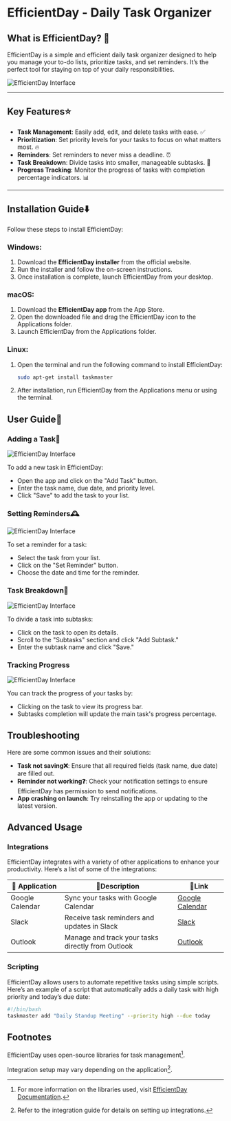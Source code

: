 
# EfficientDay - Daily Task Organizer

## What is EfficientDay? 🤔

EfficientDay is a simple and efficient daily task organizer designed to help you manage your to-do lists, prioritize tasks, and set reminders. It’s the perfect tool for staying on top of your daily responsibilities.

![EfficientDay Interface](https://assets.ycodeapp.com/assets/app18525/Images/u69OTYnc5mJFStZRPLesotrOfZrBHMa3rcsCiZxe.webp)


---

## Key Features⭐
- **Task Management**: Easily add, edit, and delete tasks with ease. ✅
- **Prioritization**: Set priority levels for your tasks to focus on what matters most. 🔥
- **Reminders**: Set reminders to never miss a deadline. ⏰
- **Task Breakdown**: Divide tasks into smaller, manageable 
 subtasks. 📝
- **Progress Tracking**: Monitor the progress of tasks with completion percentage indicators. 📊

---
## Installation Guide⬇️
Follow these steps to install EfficientDay:

### Windows:
1. Download the **EfficientDay installer** from the official website.
2. Run the installer and follow the on-screen instructions.
3. Once installation is complete, launch EfficientDay from your desktop.

### macOS:
1. Download the **EfficientDay app** from the App Store.
2. Open the downloaded file and drag the EfficientDay icon to the Applications folder.
3. Launch EfficientDay from the Applications folder.

### Linux:
1. Open the terminal and run the following command to install EfficientDay:
   ```bash
   sudo apt-get install taskmaster
2. After installation, run EfficientDay from the Applications menu or using the terminal.
## User Guide👤

### Adding a Task📝
![EfficientDay Interface](https://img.freepik.com/free-vector/add-tasks-concept-illustration_114360-4765.jpg?semt=ais_hybrid)

To add a new task in EfficientDay:
- Open the app and click on the "Add Task" button.
- Enter the task name, due date, and priority level.
- Click "Save" to add the task to your list.

### Setting Reminders🕰️
![EfficientDay Interface](https://static.vecteezy.com/system/resources/previews/008/143/941/non_2x/flat-isometric-concept-illustration-plan-reminder-alarm-clock-app-free-vector.jpg)

To set a reminder for a task:
- Select the task from your list.
- Click on the "Set Reminder" button.
- Choose the date and time for the reminder.

### Task Breakdown📝
![EfficientDay Interface](https://thumbor.forbes.com/thumbor/fit-in/900x510/https://www.forbes.com/advisor/wp-content/uploads/2021/10/work_breakdown_chart_-_article_image.jpg)


To divide a task into subtasks:
- Click on the task to open its details.
- Scroll to the "Subtasks" section and click "Add Subtask."
- Enter the subtask name and click "Save."

### Tracking Progress
![EfficientDay Interface](https://img.freepik.com/premium-vector/businessman-checking-documents-project-tracking-goal-tracker-successfully-completed_327176-822.jpg
)

You can track the progress of your tasks by:
- Clicking on the task to view its progress bar.
- Subtasks completion will update the main task's progress percentage.

## Troubleshooting
Here are some common issues and their solutions:

- **Task not saving❌**: Ensure that all required fields (task name, due date) are filled out.
- **Reminder not working❓**: Check your notification settings to ensure EfficientDay has permission to send notifications.
- **App crashing on launch**: Try reinstalling the app or updating to the latest version.

## Advanced Usage



### Integrations 
EfficientDay integrates with a variety of other applications to enhance your productivity. Here’s a list of some of the integrations:

   | 📱 Application| 💬Description                                                                     |                       🔗Link |
|----------------|-------------------------------------------------------|-----------------------------|
| Google Calendar| Sync your tasks with Google Calendar | [Google Calendar](https://calendar.google.com) |
| Slack | Receive task reminders and updates in Slack | [Slack](https://slack.com) |
| Outlook | Manage and track your tasks directly from Outlook | [Outlook](https://outlook.com)|


### Scripting
EfficientDay allows users to automate repetitive tasks using simple scripts. Here’s an example of a script that automatically adds a daily task with high priority and today’s due date:

```bash
#!/bin/bash
taskmaster add "Daily Standup Meeting" --priority high --due today
```

## Footnotes

EfficientDay uses open-source libraries for task management[^1].

Integration setup may vary depending on the application[^2].

[^1]: For more information on the libraries used, visit [EfficientDay Documentation](https://EfficientDay-docs.com).
[^2]: Refer to the integration guide for details on setting up integrations.

<!--stackedit_data:
eyJoaXN0b3J5IjpbNjU5NjU0MTA4XX0=
-->
